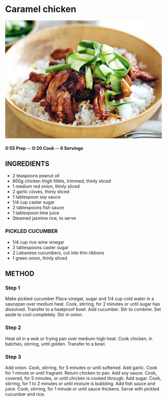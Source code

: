 # Caramel chicken
![](https://raw.githubusercontent.com/fuzzwah/recipes/images/pics/Caramel_chicken.jpg)
#### 0:55 Prep -- 0:20 Cook -- 6 Servings
## INGREDIENTS
* 2 teaspoons peanut oil
* 800g chicken thigh fillets, trimmed, thinly sliced
* 1 medium red onion, thinly sliced
* 2 garlic cloves, thinly sliced
* 1 tablespoon soy sauce
* 1/4 cup caster sugar
* 2 tablespoons fish sauce
* 1 tablespoon lime juice
* Steamed jasmine rice, to serve
### PICKLED CUCUMBER
* 1/4 cup rice wine vinegar
* 2 tablespoons caster sugar
* 2 Lebanese cucumbers, cut into thin ribbons
* 1 green onion, thinly sliced
## METHOD
### Step 1
Make pickled cucumber Place vinegar, sugar and 1/4 cup cold water in a saucepan over medium heat. Cook, stirring, for 2 minutes or until sugar has dissolved. Transfer to a heatproof bowl. Add cucumber. Stir to combine. Set aside to cool completely. Stir in onion.
### Step 2
Heat oil in a wok or frying pan over medium-high heat. Cook chicken, in batches, stirring, until golden. Transfer to a bowl.
### Step 3
Add onion. Cook, stirring, for 5 minutes or until softened. Add garlic. Cook for 1 minute or until fragrant. Return chicken to pan. Add soy sauce. Cook, covered, for 5 minutes, or until chicken is cooked through. Add sugar. Cook, stirring, for 1 to 2 minutes or until mixture is bubbling. Add fish sauce and juice. Cook, stirring, for 1 minute or until sauce thickens. Serve with pickled cucumber and rice.
